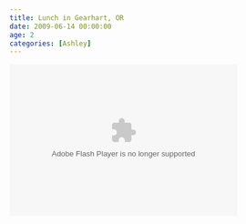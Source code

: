 ```yaml
---
title: Lunch in Gearhart, OR
date: 2009-06-14 00:00:00
age: 2
categories: [Ashley]
---
```

<p><embed type="application/x-shockwave-flash" src="http://picasaweb.google.com/s/c/bin/slideshow.swf" width="400" height="267" flashvars="host=picasaweb.google.com&amp;hl=en_US&amp;feat=flashalbum&amp;RGB=0x000000&amp;feed=http%3A%2F%2Fpicasaweb.google.com%2Fdata%2Ffeed%2Fapi%2Fuser%2Fwyseguys%2Falbumid%2F5347344335925918497%3Falt%3Drss%26kind%3Dphoto%26authkey%3DGv1sRgCPzo4ZSJ2NPWIg%26hl%3Den_US" pluginspage="http://www.macromedia.com/go/getflashplayer" /></p>
